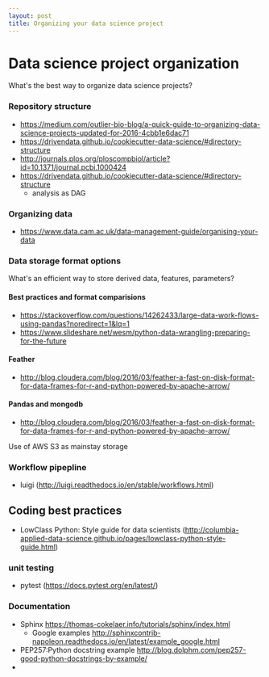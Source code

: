```yaml
---
layout: post 
title: Organizing your data science project 
---
```

# Data science project organization 
What's the best way to organize data science projects? 
### Repository structure
- <https://medium.com/outlier-bio-blog/a-quick-guide-to-organizing-data-science-projects-updated-for-2016-4cbb1e6dac71>
- <https://drivendata.github.io/cookiecutter-data-science/#directory-structure>  
- <http://journals.plos.org/ploscompbiol/article?id=10.1371/journal.pcbi.1000424>
- <https://drivendata.github.io/cookiecutter-data-science/#directory-structure>  
  - analysis as DAG

### Organizing data 
- <https://www.data.cam.ac.uk/data-management-guide/organising-your-data>  

### Data storage format options 
What's an efficient way to store derived data, features, parameters? 

#### Best practices and format comparisions
- <https://stackoverflow.com/questions/14262433/large-data-work-flows-using-pandas?noredirect=1&lq=1>  
- <https://www.slideshare.net/wesm/python-data-wrangling-preparing-for-the-future>  

#### Feather 
- <http://blog.cloudera.com/blog/2016/03/feather-a-fast-on-disk-format-for-data-frames-for-r-and-python-powered-by-apache-arrow/>  

#### Pandas and mongodb 
- <http://blog.cloudera.com/blog/2016/03/feather-a-fast-on-disk-format-for-data-frames-for-r-and-python-powered-by-apache-arrow/>  

Use of AWS S3 as mainstay storage 

### Workflow pipepline 
- luigi (<http://luigi.readthedocs.io/en/stable/workflows.html>)

## Coding best practices 
- LowClass Python: Style guide for data scientists (<http://columbia-applied-data-science.github.io/pages/lowclass-python-style-guide.html>) 

### unit testing
- pytest (<https://docs.pytest.org/en/latest/>)
### Documentation  
- Sphinx  <https://thomas-cokelaer.info/tutorials/sphinx/index.html>  
  - Google examples <http://sphinxcontrib-napoleon.readthedocs.io/en/latest/example_google.html>  
- PEP257:Python docstring example <http://blog.dolphm.com/pep257-good-python-docstrings-by-example/> 
- 
